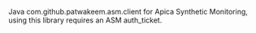 Java com.github.patwakeem.asm.client for Apica Synthetic Monitoring, using this library requires an ASM auth_ticket.